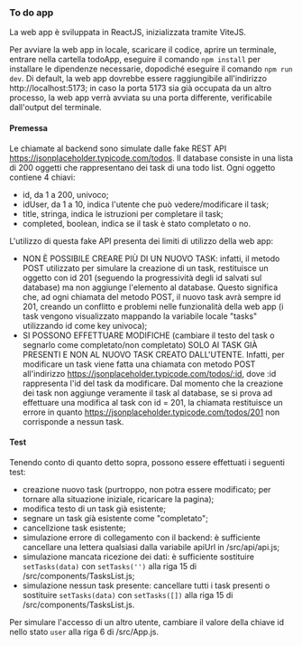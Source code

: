 ### To do app
La web app è sviluppata in ReactJS, inizializzata tramite ViteJS.

Per avviare la web app in locale, scaricare il codice, aprire un terminale, entrare nella cartella todoApp, eseguire il comando `npm install` per installare le dipendenze necessarie, dopodiché eseguire il comando `npm run dev`. Di default, la web app dovrebbe essere raggiungibile all'indirizzo http://localhost:5173; in caso la porta 5173 sia già occupata da un altro processo, la web app verrà avviata su una porta differente, verificabile dall'output del terminale.

#### Premessa
Le chiamate al backend sono simulate dalle fake REST API https://jsonplaceholder.typicode.com/todos. Il database consiste in una lista di 200 oggetti che rappresentano dei task di una todo list. Ogni oggetto contiene 4 chiavi:
- id, da 1 a 200, univoco;
- idUser, da 1 a 10, indica l'utente che può vedere/modificare il task;
- title, stringa, indica le istruzioni per completare il task;
- completed, boolean, indica se il task è stato completato o no.

L'utilizzo di questa fake API presenta dei limiti di utilizzo della web app:
- NON È POSSIBILE CREARE PIÙ DI UN NUOVO TASK: infatti, il metodo POST utilizzato per simulare la creazione di un task, restituisce un oggetto con id 201 (seguendo la progressività degli id salvati sul database) ma non aggiunge l'elemento al database. Questo significa che, ad ogni chiamata del metodo POST, il nuovo task avrà sempre id 201, creando un conflitto e problemi nelle funzionalità della web app (i task vengono visualizzato mappando la variabile locale "tasks" utilizzando id come key univoca);
- SI POSSONO EFFETTUARE MODIFICHE (cambiare il testo del task o segnarlo come completato/non completato) SOLO AI TASK GIÀ PRESENTI E NON AL NUOVO TASK CREATO DALL'UTENTE. Infatti, per modificare un task viene fatta una chiamata con metodo POST all'indirizzo https://jsonplaceholder.typicode.com/todos/:id, dove :id rappresenta l'id del task da modificare. Dal momento che la creazione dei task non aggiunge veramente il task al database, se si prova ad effettuare una modifica al task con id = 201, la chiamata restituisce un errore in quanto https://jsonplaceholder.typicode.com/todos/201 non corrisponde a nessun task.

#### Test
Tenendo conto di quanto detto sopra, possono essere effettuati i seguenti test:
- creazione nuovo task (purtroppo, non potra essere modificato; per tornare alla situazione iniziale, ricaricare la pagina);
- modifica testo di un task già esistente;
- segnare un task già esistente come "completato";
- cancellzione task esistente;
- simulazione errore di collegamento con il backend: è sufficiente cancellare una lettera qualsiasi dalla variabile apiUrl in /src/api/api.js;
- simulazione mancata ricezione dei dati: è sufficiente sostituire `setTasks(data)` con `setTasks('')` alla riga 15 di /src/components/TasksList.js;
- simulazione nessun task presente: cancellare tutti i task presenti o sostituire `setTasks(data)` con `setTasks([])` alla riga 15 di /src/components/TasksList.js.

Per simulare l'accesso di un altro utente, cambiare il valore della chiave id nello stato `user` alla riga 6 di /src/App.js.
